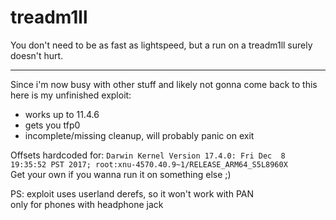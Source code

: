 
# treadm1ll
You don't need to be as fast as lightspeed, but a run on a treadm1ll surely doesn't hurt.

---
Since i'm now busy with other stuff and likely not gonna come back to this
here is my unfinished exploit:

- works up to 11.4.6
- gets you tfp0
- incomplete/missing cleanup, will probably panic on exit


Offsets hardcoded for:
 ```Darwin Kernel Version 17.4.0: Fri Dec  8 19:35:52 PST 2017; root:xnu-4570.40.9~1/RELEASE_ARM64_S5L8960X```   
Get your own if you wanna run it on something else ;)




PS: exploit uses userland derefs, so it won't work with PAN  
only for phones with headphone jack
